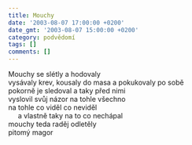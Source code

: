 ```yaml
---
title: Mouchy
date: '2003-08-07 17:00:00 +0200'
date_gmt: '2003-08-07 15:00:00 +0200'
category: podvědomí
tags: []
comments: []
---
```


<p>Mouchy se slétly a hodovaly<br>vysávaly krev, kousaly do masa a pokukovaly po sobě<br>pokorně je sledoval a taky před nimi<br>vyslovil svůj názor na tohle všechno<br>na tohle co viděl co neviděl<br>&nbsp;&nbsp;&nbsp;&nbsp;&nbsp;a vlastně taky na to co nechápal<br>mouchy teda raděj odletěly<br>pitomý magor</p>
